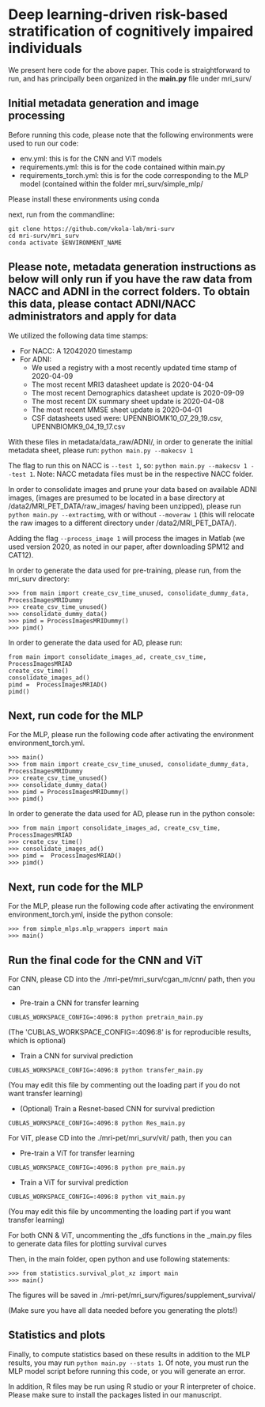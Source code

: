 # Deep learning-driven risk-based stratification of cognitively impaired individuals

We present here code for the above paper. This code is straightforward to run, and has principally been organized in the **main.py** file under mri_surv/

## Initial metadata generation and image processing

Before running this code, please note that the following environments were used to run our code:
- env.yml: this is for the CNN and ViT models
- requirements.yml: this is for the code contained within main.py
- requirements_torch.yml: this is for the code corresponding to the MLP model (contained within the folder mri_surv/simple_mlp/

Please install these environments using conda

next, run from the commandline:
```
git clone https://github.com/vkola-lab/mri-surv
cd mri-surv/mri_surv
conda activate $ENVIRONMENT_NAME
```

## Please note, metadata generation instructions as below will only run if you have the raw data from NACC and ADNI in the correct folders. To obtain this data, please contact ADNI/NACC administrators and apply for data
We utilized the following data time stamps:
- For NACC: A 12042020 timestamp
- For ADNI:
  - We used a registry with a most recently updated time stamp of 2020-04-09
  - The most recent MRI3 datasheet update is 2020-04-04
  - The most recent Demographics datasheet update is 2020-09-09
  - The most recent DX summary sheet update is 2020-04-08
  - The most recent MMSE sheet update is 2020-04-01
  - CSF datasheets used were: UPENNBIOMK10_07_29_19.csv, UPENNBIOMK9_04_19_17.csv

With these files in metadata/data_raw/ADNI/, in order to generate the initial metadata sheet, please run:
`python main.py --makecsv 1`

The flag to run this on NACC is `--test 1`, so: `python main.py --makecsv 1 --test 1`. Note: NACC metadata files must be in the respective NACC folder.

In order to consolidate images and prune your data based on available ADNI images, (images are presumed to be located in a base directory at /data2/MRI_PET_DATA/raw_images/ having been unzipped), please run `python main.py --extractimg`, with or without `--moveraw 1` (this will relocate the raw images to a different directory under /data2/MRI_PET_DATA/).

Adding the flag `--process_image 1` will process the images in Matlab (we used version 2020, as noted in our paper, after downloading SPM12 and CAT12).

In order to generate the data used for pre-training, please run, from the mri_surv directory:
```
>>> from main import create_csv_time_unused, consolidate_dummy_data, ProcessImagesMRIDummy
>>> create_csv_time_unused()
>>> consolidate_dummy_data()
>>> pimd = ProcessImagesMRIDummy()
>>> pimd()
```

In order to generate the data used for AD, please run:
```
from main import consolidate_images_ad, create_csv_time,  ProcessImagesMRIAD
create_csv_time()
consolidate_images_ad()
pimd =  ProcessImagesMRIAD()
pimd()
```

## Next, run code for the MLP
For the MLP, please run the following code after activating the environment environment_torch.yml.
```
>>> main()
>>> from main import create_csv_time_unused, consolidate_dummy_data, ProcessImagesMRIDummy
>>> create_csv_time_unused()
>>> consolidate_dummy_data()
>>> pimd = ProcessImagesMRIDummy()
>>> pimd()
```

In order to generate the data used for AD, please run in the python console:
```
>>> from main import consolidate_images_ad, create_csv_time,  ProcessImagesMRIAD
>>> create_csv_time()
>>> consolidate_images_ad()
>>> pimd =  ProcessImagesMRIAD()
>>> pimd()
```
## Next, run code for the MLP
For the MLP, please run the following code after activating the environment environment_torch.yml, inside the python console:
```
>>> from simple_mlps.mlp_wrappers import main
>>> main()
```

## Run the final code for the CNN and ViT
For CNN, please CD into the ./mri-pet/mri_surv/cgan_m/cnn/ path, then you can
* Pre-train a CNN for transfer learning
```
CUBLAS_WORKSPACE_CONFIG=:4096:8 python pretrain_main.py
```
(The 'CUBLAS_WORKSPACE_CONFIG=:4096:8' is for reproducible results, which is optional)
* Train a CNN for survival prediction
```
CUBLAS_WORKSPACE_CONFIG=:4096:8 python transfer_main.py
```
(You may edit this file by commenting out the loading part if you do not want transfer learning)
* (Optional) Train a Resnet-based CNN for survival prediction
```
CUBLAS_WORKSPACE_CONFIG=:4096:8 python Res_main.py
```

For ViT, please CD into the ./mri-pet/mri_surv/vit/ path, then you can
* Pre-train a ViT for transfer learning
```
CUBLAS_WORKSPACE_CONFIG=:4096:8 python pre_main.py
```
* Train a ViT for survival prediction
```
CUBLAS_WORKSPACE_CONFIG=:4096:8 python vit_main.py
```
(You may edit this file by uncommenting the loading part if you want transfer learning)

For both CNN & ViT, uncommenting the \_dfs functions in the \_main.py files to generate data files for plotting survival curves

Then, in the main folder, open python and use following statements:
```
>>> from statistics.survival_plot_xz import main
>>> main()
```
The figures will be saved in ./mri-pet/mri_surv/figures/supplement_survival/

(Make sure you have all data needed before you generating the plots!)

## Statistics and plots
Finally, to compute statistics based on these results in addition to the MLP results, you may run `python main.py --stats 1`. Of note, you must run the MLP model script before running this code, or you will generate an error.

In addition, R files may be run using R studio or your R interpreter of choice. Please make sure to install the packages listed in our manuscript.
